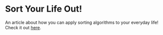 # Sort Your Life Out!

An article about how you can apply sorting algorithms to your everyday life! Check it out [here](https://rachelywong.github.io/sort_your_life_out/). 
